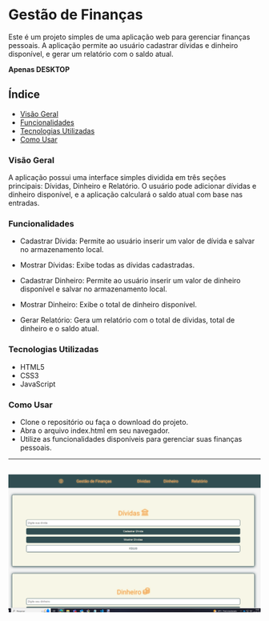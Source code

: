 # Gestão de Finanças
Este é um projeto simples de uma aplicação web para gerenciar finanças pessoais. A aplicação permite ao usuário cadastrar dívidas e dinheiro disponível, e gerar um relatório com o saldo atual.

**Apenas DESKTOP**

## Índice
- [Visão Geral](#visão-geral)
- [Funcionalidades](#funcionalidades)
- [Tecnologias Utilizadas](#tecnologias-utilizadas)
- [Como Usar](#como-usar)

### Visão Geral

A aplicação possui uma interface simples dividida em três seções principais: Dívidas, Dinheiro e Relatório. O usuário pode adicionar dívidas e dinheiro disponível, e a aplicação calculará o saldo atual com base nas entradas.

### Funcionalidades
- Cadastrar Dívida: Permite ao usuário inserir um valor de dívida e salvar no armazenamento local.

- Mostrar Dívidas: Exibe todas as dívidas cadastradas.

- Cadastrar Dinheiro: Permite ao usuário inserir um valor de dinheiro disponível e salvar no armazenamento local.

- Mostrar Dinheiro: Exibe o total de dinheiro disponível.

- Gerar Relatório: Gera um relatório com o total de dívidas, total de dinheiro e o saldo atual.

### Tecnologias Utilizadas

- HTML5
- CSS3
- JavaScript

### Como Usar

- Clone o repositório ou faça o download do projeto.
- Abra o arquivo index.html em seu navegador.
- Utilize as funcionalidades disponíveis para gerenciar suas finanças pessoais.

---
![Alt Text](img/foto-projeto.png)
---

